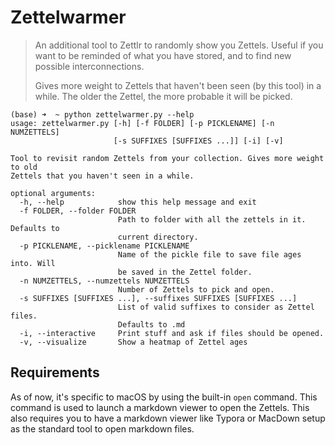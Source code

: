 # Zettelwarmer

> An additional tool to Zettlr to randomly show you Zettels. Useful if you want to be reminded
> of what you have stored, and to find new possible interconnections.
>
> Gives more weight to Zettels that haven't been seen (by this tool) in a while. The older the
> Zettel, the more probable it will be picked.

```
(base) ➜  ~ python zettelwarmer.py --help
usage: zettelwarmer.py [-h] [-f FOLDER] [-p PICKLENAME] [-n NUMZETTELS]
                       [-s SUFFIXES [SUFFIXES ...]] [-i] [-v]

Tool to revisit random Zettels from your collection. Gives more weight to old
Zettels that you haven't seen in a while.

optional arguments:
  -h, --help            show this help message and exit
  -f FOLDER, --folder FOLDER
                        Path to folder with all the zettels in it. Defaults to
                        current directory.
  -p PICKLENAME, --picklename PICKLENAME
                        Name of the pickle file to save file ages into. Will
                        be saved in the Zettel folder.
  -n NUMZETTELS, --numzettels NUMZETTELS
                        Number of Zettels to pick and open.
  -s SUFFIXES [SUFFIXES ...], --suffixes SUFFIXES [SUFFIXES ...]
                        List of valid suffixes to consider as Zettel files.
                        Defaults to .md
  -i, --interactive     Print stuff and ask if files should be opened.
  -v, --visualize       Show a heatmap of Zettel ages
```

## Requirements

As of now, it's specific to macOS by using the built-in `open` command. This command is used
to launch a markdown viewer to open the Zettels. This also requires you to have a markdown viewer
like Typora or MacDown setup as the standard tool to open markdown files.